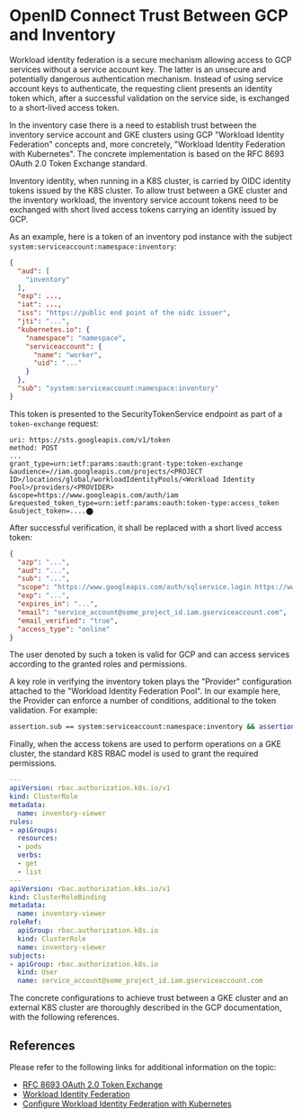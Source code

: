 # OpenID Connect Trust Between GCP and Inventory

Workload identity federation is a secure mechanism allowing access to GCP services without a service account key. The latter is an unsecure and potentially dangerous authentication mechanism. Instead of using service account keys to authenticate, the requesting client presents an identity token which, after a successful validation on the service side, is exchanged to a short-lived access token.

In the inventory case there is a need to establish trust between the inventory service account and GKE clusters using GCP "Workload Identity Federation" concepts and, more concretely, "Workload Identity Federation with Kubernetes". The concrete implementation is based on the RFC 8693 OAuth 2.0 Token Exchange standard.

Inventory identity, when running in a K8S cluster, is carried by OIDC identity tokens issued by the K8S cluster. To
allow trust between a GKE cluster and the inventory workload, the inventory service account tokens need to be exchanged with short lived access tokens carrying an identity issued by GCP.

As an example, here is a token of an inventory pod instance with the subject `system:serviceaccount:namespace:inventory`:

```json
{
  "aud": [
    "inventory"
  ],
  "exp": ...,
  "iat": ...,
  "iss": "https://public end point of the oidc issuer",
  "jti": "...",
  "kubernetes.io": {
    "namespace": "namespace",
    "serviceaccount": {
      "name": "worker",
      "uid": "..."
    }
  },
  "sub": "system:serviceaccount:namespace:inventory"
}
```

This token is presented to the SecurityTokenService endpoint as part of a `token-exchange` request:

```
uri: https://sts.googleapis.com/v1/token
method: POST
...
grant_type=urn:ietf:params:oauth:grant-type:token-exchange
&audience=//iam.googleapis.com/projects/<PROJECT ID>/locations/global/workloadIdentityPools/<Workload Identity Pool>/providers/<PROVIDER>
&scope=https://www.googleapis.com/auth/iam
&requested_token_type=urn:ietf:params:oauth:token-type:access_token
&subject_token=....​⬤
```

After successful verification, it shall be replaced with a short lived access token:

```json
{
  "azp": "...",
  "aud": "...",
  "sub": "...",
  "scope": "https://www.googleapis.com/auth/sqlservice.login https://www.googleapis.com/auth/cloud-platform https://www.googleapis.com/auth/compute https://www.googleapis.com/auth/appengine.admin https://www.googleapis.com/auth/userinfo.email openid",
  "exp": "...",
  "expires_in": "...",
  "email": "service_account@some_project_id.iam.gserviceaccount.com",
  "email_verified": "true",
  "access_type": "online"
}
```

The user denoted by such a token is valid for GCP and can access services according to the granted roles and permissions.

A key role in verifying the inventory token plays the "Provider" configuration attached to the "Workload Identity Federation Pool". In our example here, the Provider can enforce a number of conditions, additional to the token validation. For example:

```bash
assertion.sub == system:serviceaccount:namespace:inventory && assertion['kubernetes.io']['namespace'] in ['namespace']"
```

Finally, when the access tokens are used to perform operations on a GKE cluster, the standard K8S RBAC model is used to grant the required permissions.

```yaml
---
apiVersion: rbac.authorization.k8s.io/v1
kind: ClusterRole
metadata:
  name: inventory-viewer
rules:
- apiGroups:
  resources:
  - pods
  verbs:
  - get
  - list
---
apiVersion: rbac.authorization.k8s.io/v1
kind: ClusterRoleBinding
metadata:
  name: inventory-viewer
roleRef:
  apiGroup: rbac.authorization.k8s.io
  kind: ClusterRole
  name: inventory-viewer
subjects:
- apiGroup: rbac.authorization.k8s.io
  kind: User
  name: service_account@some_project_id.iam.gserviceaccount.com
```

The concrete configurations to achieve trust between a GKE cluster and an external K8S cluster are thoroughly described in the GCP documentation, with the following references.

## References

Please refer to the following links for additional information on the topic:

- [RFC 8693 OAuth 2.0 Token Exchange](https://www.rfc-editor.org/rfc/rfc8693)
- [Workload Identity Federation](https://cloud.google.com/iam/docs/workload-identity-federation)
- [Configure Workload Identity Federation with Kubernetes](https://cloud.google.com/iam/docs/workload-identity-federation-with-kubernetes)
